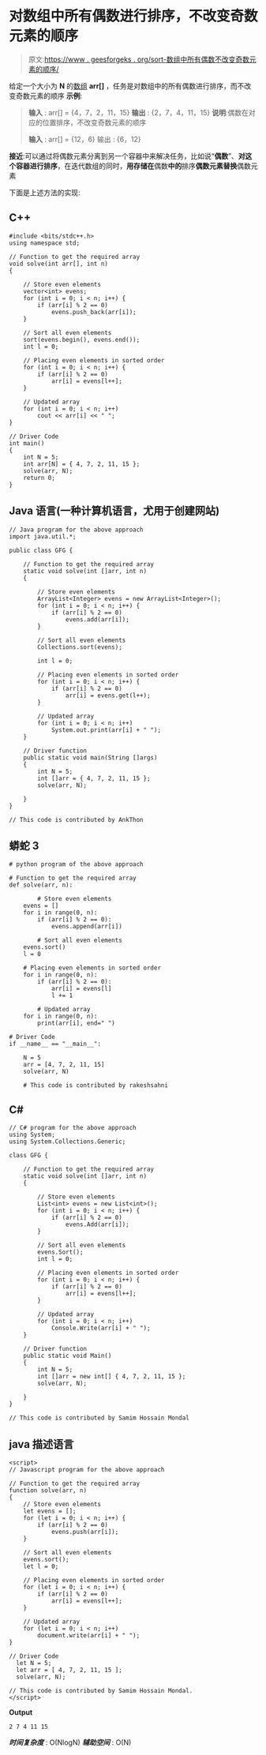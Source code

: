 # 对数组中所有偶数进行排序，不改变奇数元素的顺序

> 原文:[https://www . geesforgeks . org/sort-数组中所有偶数不改变奇数元素的顺序/](https://www.geeksforgeeks.org/sort-all-even-numbers-in-the-array-without-changing-order-of-odd-elements/)

给定一个大小为 **N** 的[数组](https://www.geeksforgeeks.org/introduction-to-arrays/) **arr[]** ，任务是对数组中的所有偶数进行排序，而不改变奇数元素的顺序
**示例**:

> **输入** : arr[] = {4，7，2，11，15}
> **输出** : {2，7，4，11，15}
> **说明**:偶数在对应的位置排序，不改变奇数元素的顺序
> 
> **输入** : arr[] = {12，6}
> 输出 : {6，12}

**接近**:可以通过将偶数元素分离到另一个容器中来解决任务，比如说“**偶数**”、**对这个容器进行排序**，在迭代数组的同时，**用存储在**偶数**中的**排序**偶数元素替换**偶数元素

下面是上述方法的实现:

## C++

```
#include <bits/stdc++.h>
using namespace std;

// Function to get the required array
void solve(int arr[], int n)
{

    // Store even elements
    vector<int> evens;
    for (int i = 0; i < n; i++) {
        if (arr[i] % 2 == 0)
            evens.push_back(arr[i]);
    }

    // Sort all even elements
    sort(evens.begin(), evens.end());
    int l = 0;

    // Placing even elements in sorted order
    for (int i = 0; i < n; i++) {
        if (arr[i] % 2 == 0)
            arr[i] = evens[l++];
    }

    // Updated array
    for (int i = 0; i < n; i++)
        cout << arr[i] << " ";
}

// Driver Code
int main()
{
    int N = 5;
    int arr[N] = { 4, 7, 2, 11, 15 };
    solve(arr, N);
    return 0;
}
```

## Java 语言(一种计算机语言，尤用于创建网站)

```
// Java program for the above approach
import java.util.*; 

public class GFG {

    // Function to get the required array
    static void solve(int []arr, int n)
    {

        // Store even elements
        ArrayList<Integer> evens = new ArrayList<Integer>();
        for (int i = 0; i < n; i++) {
            if (arr[i] % 2 == 0)
                evens.add(arr[i]);
        }

        // Sort all even elements
        Collections.sort(evens); 

        int l = 0;

        // Placing even elements in sorted order
        for (int i = 0; i < n; i++) {
            if (arr[i] % 2 == 0)
                arr[i] = evens.get(l++);
        }

        // Updated array
        for (int i = 0; i < n; i++)
            System.out.print(arr[i] + " ");
    }

    // Driver function
    public static void main(String []args)
    {
        int N = 5;
        int []arr = { 4, 7, 2, 11, 15 };
        solve(arr, N);

    }
}

// This code is contributed by AnkThon
```

## 蟒蛇 3

```
# python program of the above approach

# Function to get the required array
def solve(arr, n):

        # Store even elements
    evens = []
    for i in range(0, n):
        if (arr[i] % 2 == 0):
            evens.append(arr[i])

        # Sort all even elements
    evens.sort()
    l = 0

    # Placing even elements in sorted order
    for i in range(0, n):
        if (arr[i] % 2 == 0):
            arr[i] = evens[l]
            l += 1

        # Updated array
    for i in range(0, n):
        print(arr[i], end=" ")

# Driver Code
if __name__ == "__main__":

    N = 5
    arr = [4, 7, 2, 11, 15]
    solve(arr, N)

    # This code is contributed by rakeshsahni
```

## C#

```
// C# program for the above approach
using System;
using System.Collections.Generic;

class GFG {

    // Function to get the required array
    static void solve(int []arr, int n)
    {

        // Store even elements
        List<int> evens = new List<int>();
        for (int i = 0; i < n; i++) {
            if (arr[i] % 2 == 0)
                evens.Add(arr[i]);
        }

        // Sort all even elements
        evens.Sort();
        int l = 0;

        // Placing even elements in sorted order
        for (int i = 0; i < n; i++) {
            if (arr[i] % 2 == 0)
                arr[i] = evens[l++];
        }

        // Updated array
        for (int i = 0; i < n; i++)
            Console.Write(arr[i] + " ");
    }

    // Driver function
    public static void Main()
    {
        int N = 5;
        int []arr = new int[] { 4, 7, 2, 11, 15 };
        solve(arr, N);

    }
}

// This code is contributed by Samim Hossain Mondal
```

## java 描述语言

```
<script>
// Javascript program for the above approach

// Function to get the required array
function solve(arr, n)
{
    // Store even elements
    let evens = [];
    for (let i = 0; i < n; i++) {
        if (arr[i] % 2 == 0)
            evens.push(arr[i]);
    }

    // Sort all even elements
    evens.sort();
    let l = 0;

    // Placing even elements in sorted order
    for (let i = 0; i < n; i++) {
        if (arr[i] % 2 == 0)
            arr[i] = evens[l++];
    }

    // Updated array
    for (let i = 0; i < n; i++)
        document.write(arr[i] + " ");
}

// Driver Code
  let N = 5;
  let arr = [ 4, 7, 2, 11, 15 ];
  solve(arr, N);

// This code is contributed by Samim Hossain Mondal.
</script>
```

**Output**

```
2 7 4 11 15 
```

***时间复杂度*** : O(NlogN)
***辅助空间*** : O(N)